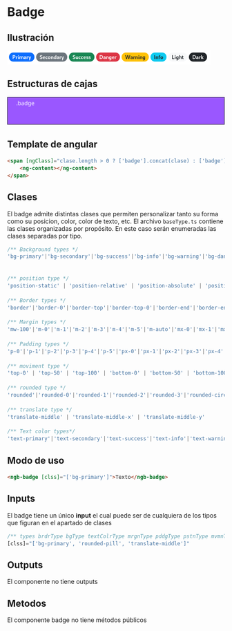 # Badge

## Ilustración
![badge](Images/badge.png)

## Estructuras de cajas
![badge_cajas](Images/cajas_badge.svg)

## Template de angular
```html
<span [ngClass]="clase.length > 0 ? ['badge'].concat(clase) : ['badge']">
    <ng-content></ng-content>
</span>
```
## Clases
El badge admite distintas clases que permiten personalizar tanto su forma como su posicion, color, color de texto, etc. El archivo `baseType.ts` contiene las clases organizadas por propósito. En este caso serán enumeradas las clases separadas por tipo.
```jsx
/** Background types */                
'bg-primary'|'bg-secondary'|'bg-success'|'bg-info'|'bg-warning'|'bg-danger'|'bg-light'|'bg-dark'|'bg-black'|'bg-white'|'bg-body'|'bg-transparent '|'bg-opacity-10'|'bg-opacity-25'|'bg-opacity-50'|'bg-opacity-75'|'bg-opacity-100 '|'bg-gradient'


/** position type */
'position-static' | 'position-relative' | 'position-absolute' | 'position-fixed' | 'position-sticky'

/** Border types */
'border'|'border-0'|'border-top'|'border-top-0'|'border-end'|'border-end-0'|'border-bottom'|'border-bottom-0'|'border-start'|'border-start-0'|'border-primary'|'border-secondary'|'border-success'|'border-info'|'border-warning'|'border-danger'|'border-light'|'border-dark'|'border-white'|'border-1'|'border-2'|'border-3'|'border-4'|'border-5'

/** Margin types */
'mw-100'|'m-0'|'m-1'|'m-2'|'m-3'|'m-4'|'m-5'|'m-auto'|'mx-0'|'mx-1'|'mx-2'|'mx-3'|'mx-4'|'mx-5'|'mx-auto'|'my-0'|'my-1'|'my-2'|'my-3'|'my-4'|'my-5'|'my-auto'|'mt-0'|'mt-1'|'mt-2'|'mt-3'|'mt-4'|'mt-5'|'mt-auto'|'me-0'|'me-1'|'me-2'|'me-3'|'me-4'|'me-5'|'me-auto'|'mb-0'|'mb-1'|'mb-2'|'mb-3'|'mb-4'|'mb-5'|'mb-auto'|'ms-0'|'ms-1'|'ms-2'|'ms-3'|'ms-4'|'ms-5'|'ms-auto'

/** Padding types */
'p-0'|'p-1'|'p-2'|'p-3'|'p-4'|'p-5'|'px-0'|'px-1'|'px-2'|'px-3'|'px-4'|'px-5'|'py-0'|'py-1'|'py-2'|'py-3'|'py-4'|'py-5'|'pt-0'|'pt-1'|'pt-2'|'pt-3'|'pt-4'|'pt-5'|'pe-0'|'pe-1'|'pe-2'|'pe-3'|'pe-4'|'pe-5'|'pb-0'|'pb-1'|'pb-2'|'pb-3'|'pb-4'|'pb-5'|'ps-0'|'ps-1'|'ps-2'|'ps-3'|'ps-4'|'ps-5'

/** moviment type */
'top-0' | 'top-50' | 'top-100' | 'bottom-0' | 'bottom-50' | 'bottom-100' | 'start-0' | 'start-50' | 'start-100' | 'end-0' | 'end-50' | 'end-100'

/** rounded type */
'rounded'|'rounded-0'|'rounded-1'|'rounded-2'|'rounded-3'|'rounded-circle'|'rounded-pill'|'rounded-top'|'rounded-end'|'rounded-bottom'|'rounded-start'

/** translate type */
'translate-middle' | 'translate-middle-x' | 'translate-middle-y'

/** Text color types*/
'text-primary'|'text-secondary'|'text-success'|'text-info'|'text-warning'|'text-danger'|'text-light'|'text-dark'|'text-black'|'text-white'
```

## Modo de uso
```html
<ngb-badge [clss]="['bg-primary']">Texto</ngb-badge>
```
## Inputs
El badge tiene un único **input** el cual puede ser de cualquiera de los tipos que figuran en el apartado de clases
```jsx
/** types brdrType bgType textColrType mrgnType pddgType pstnType mvmnType rnddType trltType*/
[clss]="['bg-primary', 'rounded-pill', 'translate-middle']"
```

## Outputs
El componente no tiene outputs

## Metodos
El componente badge no tiene métodos públicos



